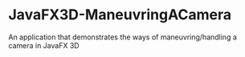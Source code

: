 # JavaFX3D-ManeuvringACamera
An application that demonstrates the ways of maneuvring/handling a camera in JavaFX 3D
